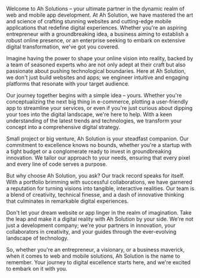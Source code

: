 Welcome to Ah Solutions – your ultimate partner in the dynamic realm of web and mobile app development. At Ah Solution, we have mastered the art and science of crafting stunning websites and cutting-edge mobile applications that redefine digital experiences. Whether you're an aspiring entrepreneur with a groundbreaking idea, a business aiming to establish a robust online presence, or an enterprise seeking to embark on extensive digital transformation, we've got you covered.

Imagine having the power to shape your online vision into reality, backed by a team of seasoned experts who are not only adept at their craft but also passionate about pushing technological boundaries. Here at Ah Solution, we don't just build websites and apps; we engineer intuitive and engaging platforms that resonate with your target audience.

Our journey together begins with a simple idea – yours. Whether you're conceptualizing the next big thing in e-commerce, plotting a user-friendly app to streamline your services, or even if you're just curious about dipping your toes into the digital landscape, we're here to help. With a keen understanding of the latest trends and technologies, we transform your concept into a comprehensive digital strategy.

Small project or big venture, Ah Solution is your steadfast companion. Our commitment to excellence knows no bounds, whether you're a startup with a tight budget or a conglomerate ready to invest in groundbreaking innovation. We tailor our approach to your needs, ensuring that every pixel and every line of code serves a purpose.

But why choose Ah Solution, you ask? Our track record speaks for itself. With a portfolio brimming with successful collaborations, we have garnered a reputation for turning visions into tangible, interactive realities. Our team is a blend of creativity, technical finesse, and a dash of innovative thinking that culminates in remarkable digital experiences.

Don't let your dream website or app linger in the realm of imagination. Take the leap and make it a digital reality with Ah Solution by your side. We're not just a development company; we're your partners in innovation, your collaborators in creativity, and your guides through the ever-evolving landscape of technology.

So, whether you're an entrepreneur, a visionary, or a business maverick, when it comes to web and mobile solutions, Ah Solution is the name to remember. Your journey to digital excellence starts here, and we're excited to embark on it with you.
